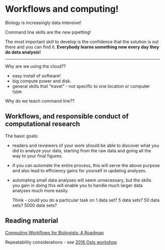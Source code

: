 # Workflows and computing!

Biology is increasingly data intensive!

Command line skills are the new pipetting!

The most important skill to develop is the confidence that the solution
is out there and you can find it. **Everybody learns something new
every day they do data analysis!**

---

Why are we using the cloud??

* easy install of software!
* big compute power and disk.
* general skills that "travel" - not specific to one location or computer type.

Why do we teach command line??

## Workflows, and responsible conduct of computational research

The basic goals:

* readers and reviewers of your work should be able to discover what
  you did to analyze your data, starting from the raw data and going all
  the way to your final figures.
  
* if you can automate the entire process, this will serve the above purpose
  and also lead to efficiency gains for yourself in updating analyses.
  
* automating small data analyses will seem unnecessary, but the skills you
  gain in doing this will enable you to handle much larger data analyses
  much more easily.
  
  Think - could you do a particular task on 1 data set? 5 data sets? 50 data
  sets? 5000 data sets?
  
## Reading material

[Computing Workflows for Biologists: A Roadmap](http://journals.plos.org/plosbiology/article?id=10.1371/journal.pbio.1002303)

Repeatability considerations - see [2016 Oslo workshop](https://2016-oslo-repeatability.readthedocs.io/en/latest/)
